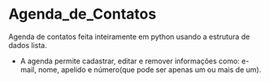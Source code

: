 # Agenda_de_Contatos
Agenda de contatos feita inteiramente em python usando a estrutura de dados lista.
* A agenda permite cadastrar, editar e remover informações como: e-mail, nome, apelido e número(que pode ser apenas um ou mais de um).
